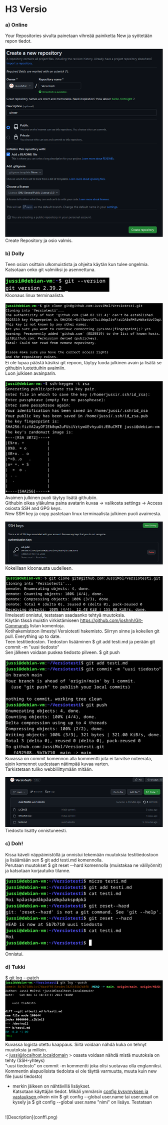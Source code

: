 # H3 Versio
### a) Online
Your Repositories sivulta painetaan vihreää painiketta New ja syötetään repon tiedot. <br>
<br>
![Description](repo.png)
<br>
Create Repository ja osio valmis. <br>
### b) Dolly
Teen osion osittain ulkomuistista ja ohjeita käytän kun tulee ongelmia.<br>
Katsotaan onko git valmiiksi jo asennettuna. <br>
<br>
![Description](git.png)
<br>
Kloonaus linux terminaalista. <br>
<br>
![Description](finger.png)
<br>
Ei ole lupaa päästä käsiksi git repoon, täytyy luoda julkinen avain ja lisätä se githubin luotettuihin avaimiin. <br>
Luon julkisen avainparin. <br>
<br>
![Description](luonti.png)
<br>
Avaimen julkinen puoli täytyy lisätä githubiin. <br>
Githubin oikea yläkulma paina avatarin kuvaa -> valikosta settings -> Access osiosta SSH and GPG keys. <br>
New SSH key ja copy pastetaan linux terminaalista julkinen puoli avaimesta. <br>
<br>
![Description](ssh.png)
<br>
Kokeillaan kloonausta uudelleen. <br>
<br>
![Description](clone.png)
<br>
Ilmeisesti onnistui, testataan saadaanko tehtyä muutoksia. <br>
Käytän tässä muistin virkistämiseen https://github.com/joshnh/Git-Commands listan komentoja. <br>
Kotihakemistoon ilmestyi Versiotesti hakemisto. Siirryn sinne ja kokeilen git pull. Everything up to date. <br> 
Teen testitiedoston. Tiedoston lisääminen $ git add testi.md ja perään git commit -m "uusi tiedosto" <br>
Sen jälkeen voidaan puskea tiedosto pilveen. $ git push <br>
<br>
![Description](commit.png)
<br>
Kuvassa on commit komennon alla kommentti jota ei tarvitse noteerata, ajoin komennot uudestaan nätimpää kuvaa varten. <br>
Tarkistetaan tuliko webbiliittymään mitään. <br>
<br>
![Description](uusi.png)
<br>
Tiedosto lisätty onnistuneesti. <br>
### c) Doh!
Kissa käveli näppäimistöllä ja onnistui tekemään muutoksia testitiedostoon ja lisäämään sen $ git add testi.md komennolla. <br>
Perutaan muutokset $ git reset --hard komennolla (muistakaa ne välilyönnit) ja katsotaan korjautuiko tilanne. <br>
<br>
![Description](kissa.png)
<br>
Onnistui. <br>
### d) Tukki
$ git log --patch
<br>
![Description](logi.png)
<br>
Kuvassa logista otettu kaappaus. Siitä voidaan nähdä kuka on tehnyt muutoksia ja milloin.<br>
< jussi@localhost.localdomain > osasta voidaan nähdä mistä muutoksia on tehty (SSH-yhteys) <br>
"uusi tiedosto" on commit -m kommentti joka olisi suotavaa olla englanniksi. <br>
Kommentin alapuolisista tiedoista ei ole täyttä varmuutta, muuta kuin new file (uusi tiedosto) <br>
+ merkin jälkeen on nähtävillä lisäykset. <br>
Katsotaan käyttäjän tiedot. Mikäli ymmärsin <a href="https://stackoverflow.com/questions/46941346/how-to-know-the-git-username-and-email-saved-during-configuration"> config kysymyksen ja vastauksen </a> oikein niin $ git config --global user.name tai user.email on kysely ja $ git config --global user.name "nimi" on lisäys. Testataan <br>
<br>
![Description](conffi.png)
<br>
